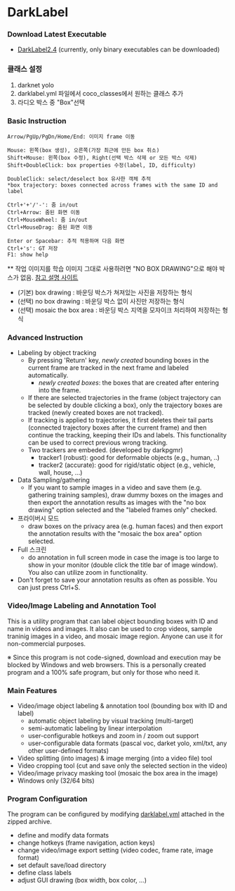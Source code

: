 # DarkLabel

### Download Latest Executable
* [DarkLabel2.4](https://github.com/darkpgmr/DarkLabel/releases/download/darklabel-release/DarkLabel2.4.zip)
(currently, only binary executables can be downloaded)
### 클래스 설정
1. darknet yolo
2. darklabel.yml 파일에서 coco_classes에서 원하는 클래스 추가
3. 라디오 박스 중 "Box"선택

### Basic Instruction

	Arrow/PgUp/PgDn/Home/End: 이미지 frame 이동
	
	Mouse: 왼쪽(box 생성), 오른쪽(가장 최근에 만든 box 취소)
	Shift+Mouse: 왼쪽(box 수정), Right(선택 박스 삭제 or 모든 박스 삭제)
	Shift+DoubleClick: box properties 수정(label, ID, difficulty)
	
	DoubleClick: select/deselect box 유사한 객체 추적
	*box trajectory: boxes connected across frames with the same ID and label
	
	Ctrl+'+'/'-': 줌 in/out
	Ctrl+Arrow: 줌된 화면 이동
	Ctrl+MouseWheel: 줌 in/out
	Ctrl+MouseDrag: 줌된 화면 이동
	
	Enter or Spacebar: 추적 적용하며 다음 화면
	Ctrl+'s': GT 저장
	F1: show help

 ** 작업 이미지를 학습 이미지 그대로 사용하려면 "NO BOX DRAWING"으로 해야 박스가 없음. [참고 설명 사이트](https://coddingjiwon.tistory.com/13)
 - (기본) box drawing :  바운딩 박스가 쳐져있는 사진을 저장하는 형식
 - (선택) no box drawing : 바운딩 박스 없이 사진만 저장하는 형식
 - (선택) mosaic the box area : 바운딩 박스 지역을 모자이크 처리하여 저장하는 형식

### Advanced Instruction
* Labeling by object tracking
  * By pressing 'Return' key, _newly created_ bounding boxes in the current frame are tracked in the next frame and labeled automatically.
    * _newly created boxes_: the boxes that are created after entering into the frame.
  * If there are selected trajectories in the frame (object trajectory can be selected by double clicking a box), only the trajectory boxes are tracked (newly created boxes are not tracked).
  * If tracking is applied to trajectories, it first deletes their tail parts (connected trajectory boxes after the current frame) and then continue the tracking, keeping their IDs and labels. This functionality can be used to correct previous wrong tracking.
  * Two trackers are embeded. (developed by darkpgmr)
    * tracker1 (robust): good for deformable objects (e.g., human, ..)
    * tracker2 (accurate): good for rigid/static object (e.g., vehicle, wall, house, ...)
* Data Sampling/gathering
  * If you want to sample images in a video and save them (e.g. gathering training samples), draw dummy boxes on the images and then export the annotation results as images with the "no box drawing" option selected and the "labeled frames only" checked.
* 프라이버시 모드
  * draw boxes on the privacy area (e.g. human faces) and then export the annotation results with the "mosaic the box area" option selected.
* Full 스크린
  * do annotation in full screen mode in case the image is too large to show in your monitor (double click the title bar of image window). You also can utilize zoom in functionality.
* Don't forget to save your annotation results as often as possible. You can just press Ctrl+S.

### Video/Image Labeling and Annotation Tool
This is a utility program that can label object bounding boxes with ID and name in videos and images. It also can be used to crop videos, sample traninig images in a video, and mosaic image region. Anyone can use it for non-commercial purposes.

※ Since this program is not code-signed, download and execution may be blocked by Windows and web browsers. This is a personally created program and a 100% safe program, but only for those who need it.

### Main Features
* Video/image object labeling & annotation tool (bounding box with ID and label)
  * automatic object labeling by visual tracking (multi-target)
  * semi-automatic labeling by linear interpolation
  * user-configurable hotkeys and zoom in / zoom out support
  * user-configurable data formats (pascal voc, darket yolo, xml/txt, any other user-defined formats)
* Video splitting (into images) & image merging (into a video file) tool
* Video cropping tool (cut and save only the selected section in the video)
* Video/image privacy masking tool (mosaic the box area in the image)
* Windows only (32/64 bits)

### Program Configuration
The program can be configured by modifying [darklabel.yml](https://github.com/darkpgmr/DarkLabel/blob/master/darklabel.yml) attached in the zipped archive.
* define and modify data formats
* change hotkeys (frame navigation, action keys)
* change video/image export setting (video codec, frame rate, image format)
* set default save/load directory
* define class labels
* adjust GUI drawing (box width, box color, ...)



